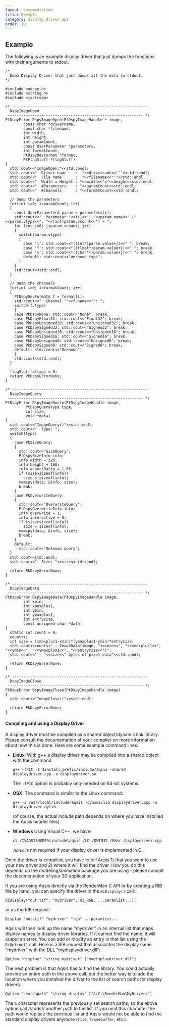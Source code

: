 ```yaml
---
layout: documentation
title: Example 
category: display_driver_api
order: 10
---
```



Example
-------

The following is an example display driver that just dumps the functions with
their arguments to stdout. 

    /*
      Demo Display Driver that just dumps all the data to stdout.
    */

    #include <ndspy.h>
    #include <string.h>
    #include <iostream>

    /* ------------------------------------------------------------
      DspyImageOpen
     ------------------------------------------------------------ */
    PtDspyError DspyImageOpen(PtDspyImageHandle * image,
            const char *drivername,
            const char *filename,
            int width,
            int height,
            int paramCount,
            const UserParameter *parameters,
            int formatCount,
            PtDspyDevFormat *format,
            PtFlagStuff *flagStuff)
    {
      std::cout<<"ImageOpen:"<<std::endl;
      std::cout<<"  Driver name    : '"<<drivername<<"'"<<std::endl;
      std::cout<<"  File name      : '"<<filename<<"'"<<std::endl;
      std::cout<<"  Width x Height : "<<width<<"x"<<height<<std::endl;
      std::cout<<"  #Parameters    : "<<paramCount<<std::endl;
      std::cout<<"  #Channels      : "<<formatCount<<std::endl;

      // Dump the parameters
      for(int i=0; i<paramCount; i++)
      {
        const UserParameter& param = parameters[i];
        std::cout<<"  Parameter "<<i+1<<": "<<param.name<<" ("<<param.vtype<<", "<<(int)param.vcount<<") = ";
        for (int j=0; j<param.vcount; j++)
        {
          switch(param.vtype)
          {
            case 'i': std::cout<<*((int*)param.value+j)<<" "; break;
            case 'f': std::cout<<*((float*)param.value+j)<<" "; break;
            case 's': std::cout<<*((char**)param.value+j)<<" "; break;
            default: std::cout<<"unknown type"; 
          }
        }
        std::cout<<std::endl;
      }

      // Dump the channels
      for(int i=0; i<formatCount; i++)
      {
        PtDspyDevFormat& f = format[i];
        std::cout<<"  Channel '"<<f.name<<"': ";
        switch(f.type)
        {
        case PkDspyNone: std::cout<<"None"; break;
        case PkDspyFloat32: std::cout<<"Float32"; break;
        case PkDspyUnsigned32: std::cout<<"Unsigned32"; break;
        case PkDspySigned32: std::cout<<"Signed32"; break;
        case PkDspyUnsigned16: std::cout<<"Unsigned16"; break;
        case PkDspySigned16: std::cout<<"Signed16"; break;
        case PkDspyUnsigned8: std::cout<<"Unsigned8"; break;
        case PkDspySigned8: std::cout<<"Signed8"; break;
        default: std::cout<<"Unknown";
        }
        std::cout<<std::endl;
      }

      flagStuff->flags = 0;
      return PkDspyErrorNone;
    }

    /* ------------------------------------------------------------
      DspyImageQuery
     ------------------------------------------------------------ */
    PtDspyError DspyImageQuery(PtDspyImageHandle image,
             PtDspyQueryType type,
             int size,
             void *data)
    {
      std::cout<<"ImageQuery()"<<std::endl;
      std::cout<<"  Type: ";
      switch(type)
      {
        case PkSizeQuery:
        {
          std::cout<<"SizeQuery";
          PtDspySizeInfo info;
          info.width = 320;
          info.height = 160;
          info.aspectRatio = 1.0f;
          if (size>sizeof(info))
            size = sizeof(info);
          memcpy(data, &info, size);
          break;
        }
        case PkOverwriteQuery:
        {
          std::cout<<"OverwriteQuery";
          PtDspyOverwriteInfo info;
          info.overwrite = 1;
          info.interactive = 0;
          if (size>sizeof(info))
            size = sizeof(info);
          memcpy(data, &info, size);
          break;
        }
        default:
          std::cout<<"Unknown query";
      }
      std::cout<<std::endl;
      std::cout<<"  Size: "<<size<<std::endl;

      return PkDspyErrorNone;
    }

    /* ------------------------------------------------------------
      DspyImageData
     ------------------------------------------------------------ */
    PtDspyError DspyImageData(PtDspyImageHandle image,
            int xmin,
            int xmaxplus1,
            int ymin,
            int ymaxplus1,
            int entrysize,
            const unsigned char *data)
    {
      static int count = 0;
      count++;
      int size = (xmaxplus1-xmin)*(ymaxplus1-ymin)*entrysize;
      std::cout<<count<<" - ImageData(image, "<<xmin<<", "<<xmaxplus1<<", "<<ymin<<", "<<ymaxplus1<<", "<<entrysize<<")";
      std::cout<<" - "<<size<<" bytes of pixel data"<<std::endl;

      return PkDspyErrorNone;
    }

    /* ------------------------------------------------------------
      DspyImageClose
     ------------------------------------------------------------ */
    PtDspyError DspyImageClose(PtDspyImageHandle image)
    {
      std::cout<<"ImageClose()"<<std::endl;

      return PkDspyErrorNone;
    }



#### Compiling and using a Display Driver

A display driver must be compiled as a shared object/dynamic link library.
Please consult the documentation of your compiler on more information about how
this is done. Here are some example command lines: 

  * **Linux**: With g++ a display driver may be compiled into a shared object
    with the command 
    
    ~~~~~
    g++ -fPIC -I $install_prefix/include/aqsis -shared displaydriver.cpp -o displaydriver.so
    ~~~~~
    
    The `-fPIC` option is probably only needed on 64-bit systems.

  * **OSX**: The command is similar to the Linux command: 
  
    ~~~~~
    g++ -I /usr/local/include/aqsis -dynamiclib displaydriver.cpp -o displaydriver.dylib
    ~~~~~
    
    (of course, the actual include path depends on where you have installed the
    Aqsis header files)

  * **Windows** Using Visual C++, we have: 
  
    ~~~~~
    cl /I%AQSISHOME%\include\aqsis /LD /DWIN32 /EHsc displaydriver.cpp
    ~~~~~
    
    `/EHsc` is not required if your display driver is implemented in C.

Once the driver is compiled, you have to tell Aqsis 1) that you want to use your
new driver and 2) where it will find the driver. How you do this depends on the
modeling/animation package you are using - please consult the documentation of
your 3D application.

If you are using Aqsis directly via the RenderMan C API or by creating a RIB
file by hand, you can specify the driver in the `RiDisplay()` call:

    RiDisplay("out.tif", "mydriver", RI_RGB, ...paramlist...);

or as the RIB request:

    Display "out.tif" "mydriver" "rgb" ...paramlist...

Aqsis will then look up the name "mydriver" in an internal list that maps
display names to display driver libraries. If it cannot find the name, it will
output an error. You can add or modify an entry in that list using the
`RiOption()` call. Here is a RIB request that associates the display name
"mydriver" with the DLL "mydisplaydriver.dll":

    Option "display" "string mydriver" ["mydisplaydriver.dll"]

The next problem is that Aqsis has to find the library. You could actually
provide an entire path in the above call, but the better way is to add the
location where you installed the driver to the list of search paths for display
drivers:

    Option "searchpath" "string display" ["&:C:\RenderMan\MyDrivers"]

The `&` character represents the previously set search paths, so the above
option call //adds// another path to the list. If you omit this character the
path would replace the previous list and Aqsis would not be able to find the
standard display drivers anymore (`file`, `framebuffer`, etc.). 



